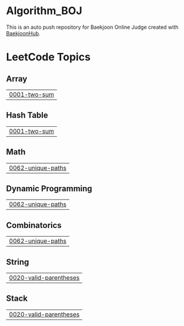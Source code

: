 # Algorithm_BOJ
This is an auto push repository for Baekjoon Online Judge created with [BaekjoonHub](https://github.com/BaekjoonHub/BaekjoonHub).

<!---LeetCode Topics Start-->
# LeetCode Topics
## Array
|  |
| ------- |
| [0001-two-sum](https://github.com/KimJH0709/Algorithm/tree/master/0001-two-sum) |
## Hash Table
|  |
| ------- |
| [0001-two-sum](https://github.com/KimJH0709/Algorithm/tree/master/0001-two-sum) |
## Math
|  |
| ------- |
| [0062-unique-paths](https://github.com/KimJH0709/Algorithm/tree/master/0062-unique-paths) |
## Dynamic Programming
|  |
| ------- |
| [0062-unique-paths](https://github.com/KimJH0709/Algorithm/tree/master/0062-unique-paths) |
## Combinatorics
|  |
| ------- |
| [0062-unique-paths](https://github.com/KimJH0709/Algorithm/tree/master/0062-unique-paths) |
## String
|  |
| ------- |
| [0020-valid-parentheses](https://github.com/KimJH0709/Algorithm/tree/master/0020-valid-parentheses) |
## Stack
|  |
| ------- |
| [0020-valid-parentheses](https://github.com/KimJH0709/Algorithm/tree/master/0020-valid-parentheses) |
<!---LeetCode Topics End-->
